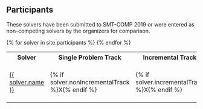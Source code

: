 ## Participants

These solvers have been submitted to SMT-COMP 2019 or were entered as
non-competing solvers by the organizers for comparison.

<table>
    <tr>
        <th>Solver</th>
        <th>Single Problem Track</th>
        <th>Incremental Track</th>
        <th>Unsat-Core Track</th>
<!--
        <th>Preliminary Version Solver ID</th>
        <th>Final Version Solver ID</th>
        <th>Seed</th>
-->
        <th>System Description</th>
        <th>Contact</th>
    </tr>
    {% for solver in site.participants %}
    <tr>
        <td><a href="{{ solver.url }}">{{ solver.name }}</a></td>
        <td>{% if solver.nonIncrementalTrack %}X{% endif %}</td>
        <td>{% if solver.incrementalTrack %}X{% endif %}</td>
        <td>{% if solver.unsatCoreTrack %}X{% endif %}</td>
<!--        <td>{{ solver.preliminaryID }}</td>
        <td>{{ solver.finalID }}</td>
        <td>{{ solver.seed }}</td>
-->
        <td><a href="{{ solver.sysDescUrl }}">{{ solver.sysDescName }}</a></td>
        <td>{{ solver.contactName }} <a href="mailto:{{ solver.contactEmail }}"> ({{ solver.contactEmail }})</a></td>
    </tr>
    {% endfor %}
</table>
